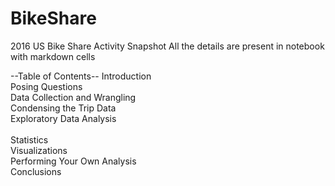 # BikeShare

2016 US Bike Share Activity Snapshot
All the details are present in notebook with markdown cells

--Table of Contents--
Introduction<br>
Posing Questions<br>
Data Collection and Wrangling<br>
Condensing the Trip Data<br>
Exploratory Data Analysis<br><br>
Statistics<br>
Visualizations<br>
Performing Your Own Analysis<br>
Conclusions<br>
